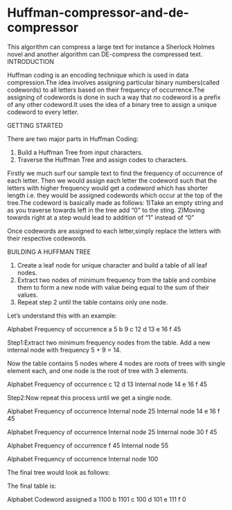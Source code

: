 # Huffman-compressor-and-de-compressor
This algorithm can compress a large text for instance a Sherlock Holmes novel and another algorithm can DE-compress the compressed text. 
INTRODUCTION


Huffman coding is an encoding technique which is used in data compression.The idea involves assigning particular binary numbers(called codewords) to all letters based on their frequency of occurrence.The assigning of codewords is done in such a way that no codeword is a prefix of any other codeword.It uses the idea of a binary tree to assign a unique codeword to every letter.






























GETTING STARTED




There are two major parts in Huffman Coding:
1) Build a Huffman Tree from input characters.
2) Traverse the Huffman Tree and assign codes to characters.


Firstly we much surf our sample text to find the frequency of occurrence of each letter.
Then we would assign each letter the codeword such that the letters with higher frequency would get a codeword which has shorter length i.e. they would be assigned codewords which occur at the top of the tree.The codeword is basically made as follows:
1)Take an empty string and as you traverse towards left in the tree add “0” to the sting.
2)Moving towards right at a step would lead to addition of “1” instead of “0” 

Once codewords are assigned to each letter,simply replace the letters with their respective codewords.






















BUILDING A HUFFMAN TREE



1. Create a leaf node for unique character and build a table of all leaf nodes.
2. Extract two nodes of minimum frequency from the table and combine them to form a new node with value being equal to the sum of their values.
3. Repeat step 2 until the table contains only one node.

Let’s understand this with an example:

Alphabet
Frequency of occurrence
a
5
b
9
c
12
d
13
e
16
f
45

Step1:Extract two minimum frequency nodes from the table. Add a new internal node with frequency 5 + 9 = 14.




Now the table contains 5 nodes where 4 nodes are roots of trees with single element each, and one  node is the root of tree with 3 elements.





Alphabet
Frequency of occurrence
c
12
d
13
Internal node
14
e
16
f
45




Step2:Now repeat this process until we get a single node.

Alphabet
Frequency of occurrence
Internal node
25
Internal node
14
e
16
f
45









Alphabet
Frequency of occurrence
Internal node
25
Internal node
30
f
45






Alphabet
Frequency of occurrence
f
45
Internal node
55






Alphabet
Frequency of occurrence
Internal node
100








The final tree would look as follows:





The final table is:

Alphabet
Codeword assigned
a
1100
b
1101
c
100
d
101
e
111
f
0
